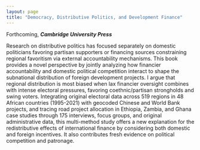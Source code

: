 ```yaml
---
layout: page
title: "Democracy, Distributive Politics, and Development Finance"
--- 
```

Forthcoming, **_Cambridge University Press_**

Research on distributive politics has focused separately on domestic politicians favoring partisan supporters or financing sources constraining regional favoritism via external accountability mechanisms. This book provides a novel perspective by jointly analyzing how financier accountability and domestic political competition interact to shape the subnational distribution of foreign development projects. I argue that regional distribution is most biased when lax financier oversight combines with intense electoral pressures, favoring coethnic/partisan strongholds and swing voters. Integrating original electoral data across 519 regions in 48 African countries (1995-2021) with geocoded Chinese and World Bank projects, and tracing road project allocation in Ethiopia, Zambia, and Ghana case studies through 175 interviews, focus groups, and original administrative data, this multi-method study offers a new explanation for the redistributive effects of international finance by considering both domestic and foreign incentives. It also contributes fresh evidence on political competition and patronage.
